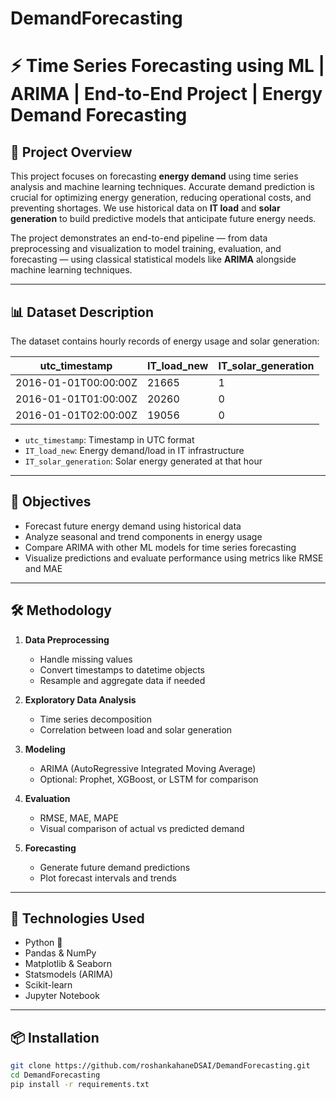 # DemandForecasting

# ⚡ Time Series Forecasting using ML | ARIMA | End-to-End Project | Energy Demand Forecasting

## 📌 Project Overview

This project focuses on forecasting **energy demand** using time series analysis and machine learning techniques. Accurate demand prediction is crucial for optimizing energy generation, reducing operational costs, and preventing shortages. We use historical data on **IT load** and **solar generation** to build predictive models that anticipate future energy needs.

The project demonstrates an end-to-end pipeline — from data preprocessing and visualization to model training, evaluation, and forecasting — using classical statistical models like **ARIMA** alongside machine learning techniques.

---

## 📊 Dataset Description

The dataset contains hourly records of energy usage and solar generation:

| utc_timestamp        | IT_load_new | IT_solar_generation |
|----------------------|-------------|----------------------|
| 2016-01-01T00:00:00Z | 21665       | 1                    |
| 2016-01-01T01:00:00Z | 20260       | 0                    |
| 2016-01-01T02:00:00Z | 19056       | 0                    |

- `utc_timestamp`: Timestamp in UTC format
- `IT_load_new`: Energy demand/load in IT infrastructure
- `IT_solar_generation`: Solar energy generated at that hour

---

## 🎯 Objectives

- Forecast future energy demand using historical data
- Analyze seasonal and trend components in energy usage
- Compare ARIMA with other ML models for time series forecasting
- Visualize predictions and evaluate performance using metrics like RMSE and MAE

---

## 🛠️ Methodology

1. **Data Preprocessing**
   - Handle missing values
   - Convert timestamps to datetime objects
   - Resample and aggregate data if needed

2. **Exploratory Data Analysis**
   - Time series decomposition
   - Correlation between load and solar generation

3. **Modeling**
   - ARIMA (AutoRegressive Integrated Moving Average)
   - Optional: Prophet, XGBoost, or LSTM for comparison

4. **Evaluation**
   - RMSE, MAE, MAPE
   - Visual comparison of actual vs predicted demand

5. **Forecasting**
   - Generate future demand predictions
   - Plot forecast intervals and trends

---

## 🚀 Technologies Used

- Python 🐍
- Pandas & NumPy
- Matplotlib & Seaborn
- Statsmodels (ARIMA)
- Scikit-learn
- Jupyter Notebook

---

## 📦 Installation

```bash
git clone https://github.com/roshankahaneDSAI/DemandForecasting.git
cd DemandForecasting
pip install -r requirements.txt